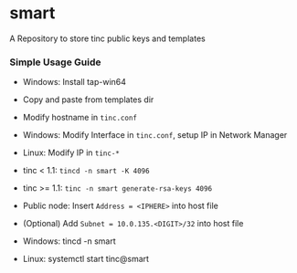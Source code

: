 # smart

A Repository to store tinc public keys and templates

### Simple Usage Guide

* Windows: Install tap-win64

* Copy and paste from templates dir
* Modify hostname in ```tinc.conf```

* Windows: Modify Interface in ```tinc.conf```, setup IP in Network Manager
* Linux: Modify IP in ```tinc-*```

* tinc < 1.1: ```tincd -n smart -K 4096```
* tinc >= 1.1: ```tinc -n smart generate-rsa-keys 4096```
* Public node: Insert ```Address = <IPHERE>``` into host file
* (Optional) Add ```Subnet = 10.0.135.<DIGIT>/32``` into host file

* Windows: tincd -n smart
* Linux: systemctl start tinc@smart
